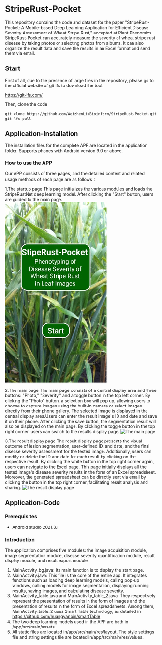 # StripeRust-Pocket

This repository contains the code and dataset for the paper "StripeRust-Pocket: A Mobile-based Deep Learning Application for Efficient Disease Severity Assessment of Wheat Stripe Rust," accepted at Plant Phenomics. StripeRust-Pocket can accurately measure the severity of wheat stripe rust disease by taking photos or selecting photos from albums. It can also organize the result data and save the results in an Excel format and send them via email.

## Start

First of all, due to the presence of large files in the repository, please go to the official website of git lfs to download the tool.

https://git-lfs.com/

Then, clone the code
```shell script
git clone https://github.com/WeizhenLiuBioinform/StripeRust-Pocket.git
git lfs pull
```

## Application-Installation

The installation files for the complete APP are located in the application folder. Supports phones with Android version 9.0 or above.

### How to use the APP
Our APP consists of three pages, and the detailed content and related usage methods of each page are as follows：

1.The startup page
This page initializes the various modules and loads the StripeRustNet deep learning model. After clicking the "Start" button, users are guided to the main page.
![The startup page](https://github.com/WeizhenLiuBioinform/StripeRust-Pocket/blob/master/Application_source_code/app/src/main/assets/The_startup_page.jpg)

2.The main page
The main page consists of a central display area and three buttons: "Photo," "Severity," and a toggle button in the top left corner. By clicking the "Photo" button, a selection box will pop up, allowing users to choose to capture images using the built-in camera or select images directly from their phone gallery. The selected image is displayed in the central display area.Users can enter the result image's ID and date and save it on their phone. After clicking the save button, the segmentation result will also be displayed on the main page. By clicking the toggle button in the top right corner, users can switch to the results display page. 
![The main page](https://github.com/WeizhenLiuBioinform/StripeRust-Pocket/tree/master/Application_source_code/app/src/main/assets/The_main_page.jpg)

3.The result display page
The result display page presents the visual outcome of lesion segmentation, user-defined ID, and date, and the final disease severity assessment for the tested image. Additionally, users can modify or delete the ID and date for each result by clicking on the respective result. By clicking the white button in the top right corner again, users can navigate to the Excel page. This page initially displays all the tested image's disease severity results in the form of an Excel spreadsheet. Moreover, the generated spreadsheet can be directly sent via email by clicking the button in the top right corner, facilitating result analysis and sharing.
![The result display page](https://github.com/WeizhenLiuBioinform/StripeRust-Pocket/tree/master/Application_source_code/app/src/main/assets/The_result_display_page.jpg)


## Application-Code
### Prerequisites
* Android studio 2021.3.1

### Introduction
The application comprises five modules: the image acquisition module, image segmentation module, disease severity 
quantification module, result display module, and result export module.

1. MainActivity_bg.java: Its main function is to display the start page.
2. MainActivity.java: This file is the core of the entire app. It integrates functions such as loading deep learning 
models, calling pop-up windows, calling models for image segmentation, displaying running results, saving images, 
and calculating disease severity.
3. MainActivity_table.java and MainActivity_table_2.java: They respectively represent the presentation of results in 
the form of images and the presentation of results in the form of Excel spreadsheets. Among them, 
MainActivity_table_2 uses Smart Table technology, as detailed in https://github.com/huangyanbin/smartTable
4. The two deep learning models used in the APP are both in /app/src/main/assets.
5. All static files are located in/app/src/main/res/layout. The style settings file and string settings file are 
located in/app/src/main/res/values.
